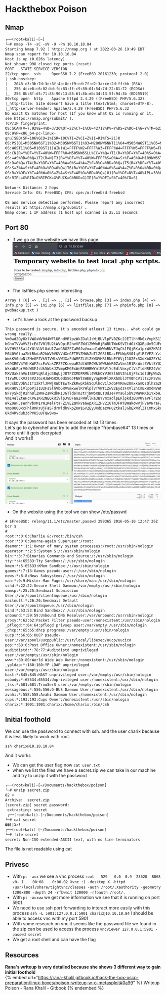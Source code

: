 # Hackthebox Poison

## Nmap

```
┌──(root💀kali)-[~]
└─# nmap -T4 -sC -sV -O -Pn 10.10.10.84
Starting Nmap 7.92 ( https://nmap.org ) at 2022-03-26 19:49 EDT
Nmap scan report for 10.10.10.84
Host is up (0.026s latency).
Not shown: 998 closed tcp ports (reset)
PORT   STATE SERVICE VERSION
22/tcp open  ssh     OpenSSH 7.2 (FreeBSD 20161230; protocol 2.0)
| ssh-hostkey: 
|   2048 e3:3b:7d:3c:8f:4b:8c:f9:cd:7f:d2:3a:ce:2d:ff:bb (RSA)
|   256 4c:e8:c6:02:bd:fc:83:ff:c9:80:01:54:7d:22:81:72 (ECDSA)
|_  256 0b:8f:d5:71:85:90:13:85:61:8b:eb:34:13:5f:94:3b (ED25519)
80/tcp open  http    Apache httpd 2.4.29 ((FreeBSD) PHP/5.6.32)
|_http-title: Site doesn't have a title (text/html; charset=UTF-8).
|_http-server-header: Apache/2.4.29 (FreeBSD) PHP/5.6.32
No exact OS matches for host (If you know what OS is running on it, see https://nmap.org/submit/ ).
TCP/IP fingerprint:
OS:SCAN(V=7.92%E=4%D=3/26%OT=22%CT=1%CU=42712%PV=Y%DS=2%DC=I%G=Y%TM=623FA6B
OS:9%P=x86_64-pc-linux-gnu)SEQ(SP=106%GCD=1%ISR=10C%TI=Z%CI=Z%II=RI%TS=21)O
OS:PS(O1=M505NW6ST11%O2=M505NW6ST11%O3=M280NW6NNT11%O4=M505NW6ST11%O5=M218N
OS:W6ST11%O6=M109ST11)WIN(W1=FFFF%W2=FFFF%W3=FFFF%W4=FFFF%W5=FFFF%W6=FFFF)E
OS:CN(R=Y%DF=Y%T=40%W=FFFF%O=M505NW6SLL%CC=Y%Q=)T1(R=Y%DF=Y%T=40%S=O%A=S+%F
OS:=AS%RD=0%Q=)T2(R=N)T3(R=Y%DF=Y%T=40%W=FFFF%S=O%A=S+%F=AS%O=M109NW6ST11%R
OS:D=0%Q=)T4(R=Y%DF=Y%T=40%W=0%S=A%A=Z%F=R%O=%RD=0%Q=)T5(R=Y%DF=Y%T=40%W=0%
OS:S=Z%A=S+%F=AR%O=%RD=0%Q=)T6(R=Y%DF=Y%T=40%W=0%S=A%A=Z%F=R%O=%RD=0%Q=)T7(
OS:R=Y%DF=Y%T=40%W=0%S=Z%A=S+%F=AR%O=%RD=0%Q=)U1(R=Y%DF=N%T=40%IPL=38%UN=0%
OS:RIPL=G%RID=G%RIPCK=G%RUCK=G%RUD=G)IE(R=Y%DFI=S%T=40%CD=S)

Network Distance: 2 hops
Service Info: OS: FreeBSD; CPE: cpe:/o:freebsd:freebsd

OS and Service detection performed. Please report any incorrect results at https://nmap.org/submit/ .
Nmap done: 1 IP address (1 host up) scanned in 25.11 seconds
```

## Port 80

- If we go on the website we have this page  
![Website](/.res/htb-poison-website.png)

- The listfiles.php seems interesting  
```
Array ( [0] => . [1] => .. [2] => browse.php [3] => index.php [4] => info.php [5] => ini.php [6] => listfiles.php [7] => phpinfo.php [8] => pwdbackup.txt ) 
```
- Let's have a look at the password backup
```
This password is secure, it's encoded atleast 13 times.. what could go wrong really.. Vm0wd2QyUXlVWGxWV0d4WFlURndVRlpzWkZOalJsWjBUVlpPV0ZKc2JETlhhMk0xVmpKS1IySkVU bGhoTVVwVVZtcEdZV015U2tWVQpiR2hvVFZWd1ZWWnRjRWRUTWxKSVZtdGtXQXBpUm5CUFdWZDBS bVZHV25SalJYUlVUVlUxU1ZadGRGZFZaM0JwVmxad1dWWnRNVFJqCk1EQjRXa1prWVZKR1NsVlVW M040VGtaa2NtRkdaR2hWV0VKVVdXeGFTMVZHWkZoTlZGSlRDazFFUWpSV01qVlRZVEZLYzJOSVRs WmkKV0doNlZHeGFZVk5IVWtsVWJXaFdWMFZLVlZkWGVHRlRNbEY0VjI1U2ExSXdXbUZEYkZwelYy eG9XR0V4Y0hKWFZscExVakZPZEZKcwpaR2dLWVRCWk1GWkhkR0ZaVms1R1RsWmtZVkl5YUZkV01G WkxWbFprV0dWSFJsUk5WbkJZVmpKMGExWnRSWHBWYmtKRVlYcEdlVmxyClVsTldNREZ4Vm10NFYw MXVUak5hVm1SSFVqRldjd3BqUjJ0TFZXMDFRMkl4WkhOYVJGSlhUV3hLUjFSc1dtdFpWa2w1WVVa T1YwMUcKV2t4V2JGcHJWMGRXU0dSSGJFNWlSWEEyVmpKMFlXRXhXblJTV0hCV1ltczFSVmxzVm5k WFJsbDVDbVJIT1ZkTlJFWjRWbTEwTkZkRwpXbk5qUlhoV1lXdGFVRmw2UmxkamQzQlhZa2RPVEZk WGRHOVJiVlp6VjI1U2FsSlhVbGRVVmxwelRrWlplVTVWT1ZwV2EydzFXVlZhCmExWXdNVWNLVjJ0 NFYySkdjR2hhUlZWNFZsWkdkR1JGTldoTmJtTjNWbXBLTUdJeFVYaGlSbVJWWVRKb1YxbHJWVEZT Vm14elZteHcKVG1KR2NEQkRiVlpJVDFaa2FWWllRa3BYVmxadlpERlpkd3BOV0VaVFlrZG9hRlZz WkZOWFJsWnhVbXM1YW1RelFtaFZiVEZQVkVaawpXR1ZHV210TmJFWTBWakowVjFVeVNraFZiRnBW VmpOU00xcFhlRmRYUjFaSFdrWldhVkpZUW1GV2EyUXdDazVHU2tkalJGbExWRlZTCmMxSkdjRFpO Ukd4RVdub3dPVU5uUFQwSwo= 
```
It says the password has been encoded at list 13 times.  
Let's go to cyberchef and try to add the recipe "frombase64" 13 times or more until it gets decrypted.  
And it works!!  
![Poison decrypted](/.res/htb-poison-cyberchef-password.png)

- On the website using the tool we can show /etc/passwd
```
# $FreeBSD: releng/11.1/etc/master.passwd 299365 2016-05-10 12:47:36Z bcr $
#
root:*:0:0:Charlie &:/root:/bin/csh
toor:*:0:0:Bourne-again Superuser:/root:
daemon:*:1:1:Owner of many system processes:/root:/usr/sbin/nologin
operator:*:2:5:System &:/:/usr/sbin/nologin
bin:*:3:7:Binaries Commands and Source:/:/usr/sbin/nologin
tty:*:4:65533:Tty Sandbox:/:/usr/sbin/nologin
kmem:*:5:65533:KMem Sandbox:/:/usr/sbin/nologin
games:*:7:13:Games pseudo-user:/:/usr/sbin/nologin
news:*:8:8:News Subsystem:/:/usr/sbin/nologin
man:*:9:9:Mister Man Pages:/usr/share/man:/usr/sbin/nologin
sshd:*:22:22:Secure Shell Daemon:/var/empty:/usr/sbin/nologin
smmsp:*:25:25:Sendmail Submission User:/var/spool/clientmqueue:/usr/sbin/nologin
mailnull:*:26:26:Sendmail Default User:/var/spool/mqueue:/usr/sbin/nologin
bind:*:53:53:Bind Sandbox:/:/usr/sbin/nologin
unbound:*:59:59:Unbound DNS Resolver:/var/unbound:/usr/sbin/nologin
proxy:*:62:62:Packet Filter pseudo-user:/nonexistent:/usr/sbin/nologin
_pflogd:*:64:64:pflogd privsep user:/var/empty:/usr/sbin/nologin
_dhcp:*:65:65:dhcp programs:/var/empty:/usr/sbin/nologin
uucp:*:66:66:UUCP pseudo-user:/var/spool/uucppublic:/usr/local/libexec/uucp/uucico
pop:*:68:6:Post Office Owner:/nonexistent:/usr/sbin/nologin
auditdistd:*:78:77:Auditdistd unprivileged user:/var/empty:/usr/sbin/nologin
www:*:80:80:World Wide Web Owner:/nonexistent:/usr/sbin/nologin
_ypldap:*:160:160:YP LDAP unprivileged user:/var/empty:/usr/sbin/nologin
hast:*:845:845:HAST unprivileged user:/var/empty:/usr/sbin/nologin
nobody:*:65534:65534:Unprivileged user:/nonexistent:/usr/sbin/nologin
_tss:*:601:601:TrouSerS user:/var/empty:/usr/sbin/nologin
messagebus:*:556:556:D-BUS Daemon User:/nonexistent:/usr/sbin/nologin
avahi:*:558:558:Avahi Daemon User:/nonexistent:/usr/sbin/nologin
cups:*:193:193:Cups Owner:/nonexistent:/usr/sbin/nologin
charix:*:1001:1001:charix:/home/charix:/bin/csh
```

## Initial foothold

We can use the password to connect with ssh. and the user charix because it is less likely to work with root.
```
ssh charix@10.10.10.84
```
And it works
- We can get the user flag now `cat user.txt`
- when we list the files we have a secret.zip we can take in our machine and try to unzip it with the password 
```
┌──(root💀kali)-[~/Documents/hackthebox/poison]
└─# unzip secret.zip                                                                                                                                                                                      82 ⨯
Archive:  secret.zip
[secret.zip] secret password: 
 extracting: secret       
 ┌──(root💀kali)-[~/Documents/hackthebox/poison]
└─# cat secret            
��[|Ֆz!                                                                                                                                                                                                               
┌──(root💀kali)-[~/Documents/hackthebox/poison]
└─# file secret        
secret: Non-ISO extended-ASCII text, with no line terminators
```
The file is not readable using cat

## Privesc

- With `ps -aux` we see a vnc process `root   529   0.0  0.9  23620  8868 v0- I    00:08    0:00.02 Xvnc :1 -desktop X -httpd /usr/local/share/tightvnc/classes -auth /root/.Xauthority -geometry 1280x800 -depth 24 -rfbwait 120000 -rfbauth /root/.`
- With `ps -auxww` we get more information we see that it is running on port 5901.
- We need to use ssh port forwarding to interact more easily with this process `ssh -L 5901:127.0.0.1:5901 charix@10.10.10.84` I should be able to access vnc with my port 5901
- With some research on vnc it seems like the password file we found in the zip can be used to access the process `vncviewer 127.0.0.1:5901 -passwd secret`
- We get a root shell and can have the flag

## Resources

**Rana's writeup is very detailed because she shows 3 different way to gain initial foothold**  
{% embed url="https://rana-khalil.gitbook.io/hack-the-box-oscp-preparation/linux-boxes/poison-writeup-w-o-metasploit#0a99" %} Writeup Poison - Rana Khalil - Gitbook {% endembed %}
